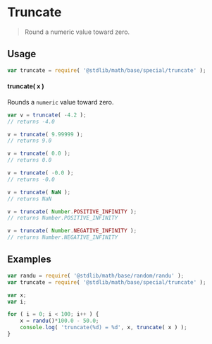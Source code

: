 Truncate
===

> Round a numeric value toward zero.

<section class="usage">

## Usage

``` javascript
var truncate = require( '@stdlib/math/base/special/truncate' );
```

#### truncate( x )

Rounds a `numeric` value toward zero.

``` javascript
var v = truncate( -4.2 );
// returns -4.0

v = truncate( 9.99999 );
// returns 9.0

v = truncate( 0.0 );
// returns 0.0

v = truncate( -0.0 );
// returns -0.0

v = truncate( NaN );
// returns NaN

v = truncate( Number.POSITIVE_INFINITY );
// returns Number.POSITIVE_INFINITY

v = truncate( Number.NEGATIVE_INFINITY );
// returns Number.NEGATIVE_INFINITY
```

<!-- </usage> -->


<section class="examples">

## Examples

``` javascript
var randu = require( '@stdlib/math/base/random/randu' );
var truncate = require( '@stdlib/math/base/special/truncate' );

var x;
var i;

for ( i = 0; i < 100; i++ ) {
    x = randu()*100.0 - 50.0;
    console.log( 'truncate(%d) = %d', x, truncate( x ) );
}
```

<!-- </examples> -->


<section class="links">

<!-- </links> -->
